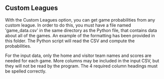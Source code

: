 ## Custom Leagues
With the Custom Leagues option, you can get game probabilities from any custom league. In order to do this, you must have a file named 'game_data.csv' in the same directory as the Python file, that contains data about all of the games. An example of the formatting has been provided in this folder. The Python script will read the CSV and compute the probabilities.

For the input data, only the home and visitor team names and scores are needed for each game. More columns may be included in the input CSV, but they will not be read by the program. The 4 required column headings must be spelled correctly.
